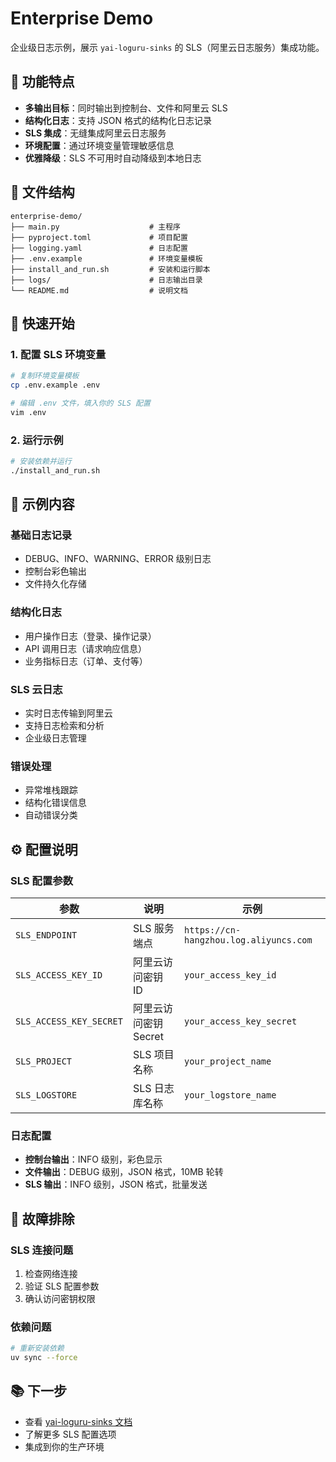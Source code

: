 # Enterprise Demo

企业级日志示例，展示 `yai-loguru-sinks` 的 SLS（阿里云日志服务）集成功能。

## 🎯 功能特点

- **多输出目标**：同时输出到控制台、文件和阿里云 SLS
- **结构化日志**：支持 JSON 格式的结构化日志记录
- **SLS 集成**：无缝集成阿里云日志服务
- **环境配置**：通过环境变量管理敏感信息
- **优雅降级**：SLS 不可用时自动降级到本地日志

## 📁 文件结构

```
enterprise-demo/
├── main.py                    # 主程序
├── pyproject.toml             # 项目配置
├── logging.yaml               # 日志配置
├── .env.example               # 环境变量模板
├── install_and_run.sh         # 安装和运行脚本
├── logs/                      # 日志输出目录
└── README.md                  # 说明文档
```

## 🚀 快速开始

### 1. 配置 SLS 环境变量

```bash
# 复制环境变量模板
cp .env.example .env

# 编辑 .env 文件，填入你的 SLS 配置
vim .env
```

### 2. 运行示例

```bash
# 安装依赖并运行
./install_and_run.sh
```

## 📝 示例内容

### 基础日志记录
- DEBUG、INFO、WARNING、ERROR 级别日志
- 控制台彩色输出
- 文件持久化存储

### 结构化日志
- 用户操作日志（登录、操作记录）
- API 调用日志（请求响应信息）
- 业务指标日志（订单、支付等）

### SLS 云日志
- 实时日志传输到阿里云
- 支持日志检索和分析
- 企业级日志管理

### 错误处理
- 异常堆栈跟踪
- 结构化错误信息
- 自动错误分类

## ⚙️ 配置说明

### SLS 配置参数

| 参数 | 说明 | 示例 |
|------|------|------|
| `SLS_ENDPOINT` | SLS 服务端点 | `https://cn-hangzhou.log.aliyuncs.com` |
| `SLS_ACCESS_KEY_ID` | 阿里云访问密钥 ID | `your_access_key_id` |
| `SLS_ACCESS_KEY_SECRET` | 阿里云访问密钥 Secret | `your_access_key_secret` |
| `SLS_PROJECT` | SLS 项目名称 | `your_project_name` |
| `SLS_LOGSTORE` | SLS 日志库名称 | `your_logstore_name` |

### 日志配置

- **控制台输出**：INFO 级别，彩色显示
- **文件输出**：DEBUG 级别，JSON 格式，10MB 轮转
- **SLS 输出**：INFO 级别，JSON 格式，批量发送

## 🔧 故障排除

### SLS 连接问题
1. 检查网络连接
2. 验证 SLS 配置参数
3. 确认访问密钥权限

### 依赖问题
```bash
# 重新安装依赖
uv sync --force
```

## 📚 下一步

- 查看 [yai-loguru-sinks 文档](../../packages/yai-loguru-sinks/README.md)
- 了解更多 SLS 配置选项
- 集成到你的生产环境